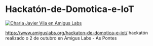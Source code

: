 # Hackatón-de-Domotica-e-IoT

[![Charla Javier Vila en Amigus Labs](https://img.youtube.com/vi/sKpSGaP8NWE/0.jpg)](https://www.youtube.com/watch?v=sKpSGaP8NWE)

https://www.amiguslabs.org/hackaton-de-domotica-e-iot/
hackatón realizado o 2 de outubro en Amigus Labs - As Pontes
